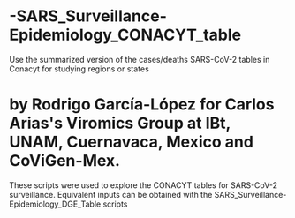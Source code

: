 # -SARS_Surveillance-Epidemiology_CONACYT_table
Use the summarized version of the cases/deaths SARS-CoV-2  tables in Conacyt for studying regions or states
# by Rodrigo García-López for Carlos Arias's Viromics Group at IBt, UNAM, Cuernavaca, Mexico and CoViGen-Mex.
These scripts were used to explore the CONACYT tables for SARS-CoV-2 surveillance.
Equivalent inputs can be obtained with the SARS_Surveillance-Epidemiology_DGE_Table scripts
